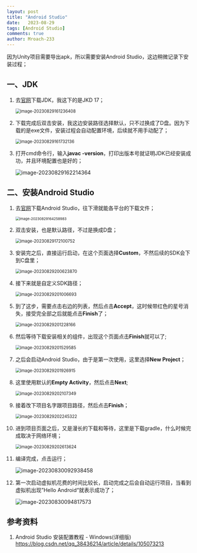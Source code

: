```yaml
---
layout: post
title: "Android Studio"
date:   2023-08-29
tags: [Android Studio]
comments: true
author: Mroach-233
---
```


因为Unity项目需要导出apk，所以需要安装Android Studio，这边稍微记录下安装过程；

<!-- more -->

## 一、JDK

1. 去[官网](https://www.oracle.com/java/technologies/downloads/)下载JDK，我这下的是JKD 17；

   <img src="https://raw.githubusercontent.com/Mroach-233/Mroach-233.github.io/master/images/image-20230829161236408.png" alt="image-20230829161236408" style="zoom: 80%;" />

2. 下载完成后双击安装，我这边安装路径选择默认，只不过换成了D盘。因为下载的是exe文件，安装过程会自动配置环境，后续就不用手动配了；

   <img src="https://raw.githubusercontent.com/Mroach-233/Mroach-233.github.io/master/images/image-20230829161732136.png" alt="image-20230829161732136" style="zoom: 80%;" />

3. 打开cmd命令行，输入**javac -version**，打印出版本号就证明JDK已经安装成功，并且环境配置也是好的；

   ![image-20230829162214364](https://raw.githubusercontent.com/Mroach-233/Mroach-233.github.io/master/images/image-20230829162214364.png)

## 二、安装Android Studio

1. 去[官网](https://developer.android.google.cn/studio)下载Android Studio，往下滑就能各平台的下载文件；

   <img src="https://raw.githubusercontent.com/Mroach-233/Mroach-233.github.io/master/images/image-20230829164258983.png" alt="image-20230829164258983" style="zoom: 67%;" />

2. 双击安装，也是默认路径，不过是换成D盘；

   <img src="https://raw.githubusercontent.com/Mroach-233/Mroach-233.github.io/master/images/image-20230829172100752.png" alt="image-20230829172100752" style="zoom:80%;" />

3. 安装完之后，直接运行启动，在这个页面选择**Custom**，不然后续的SDK会下到C盘里；

   <img src="https://raw.githubusercontent.com/Mroach-233/Mroach-233.github.io/master/images/image-20230829200623870.png" alt="image-20230829200623870" style="zoom:80%;" />

4. 接下来就是自定义SDK路径；

   <img src="https://raw.githubusercontent.com/Mroach-233/Mroach-233.github.io/master/images/image-20230829201006693.png" alt="image-20230829201006693" style="zoom:80%;" />

5. 到了这步，需要点击右边的列表，然后点击**Accept**，这时候带红色的星号消失，接受完全部之后就能点击**Finish**了；

   <img src="https://raw.githubusercontent.com/Mroach-233/Mroach-233.github.io/master/images/image-20230829201228166.png" alt="image-20230829201228166" style="zoom:80%;" />

6. 然后等待下载安装相关的组件，出现这个页面点击**Finish**就可以了;

   <img src="https://raw.githubusercontent.com/Mroach-233/Mroach-233.github.io/master/images/image-20230829201529585.png" alt="image-20230829201529585" style="zoom:80%;" />

7. 之后会启动Android Studio，由于是第一次使用，这里选择**New Project**；

   <img src="https://raw.githubusercontent.com/Mroach-233/Mroach-233.github.io/master/images/image-20230829201926915.png" alt="image-20230829201926915" style="zoom:80%;" />

8. 这里使用默认的**Empty Activity**，然后点击**Next**;

   <img src="https://raw.githubusercontent.com/Mroach-233/Mroach-233.github.io/master/images/image-20230829202107349.png" alt="image-20230829202107349" style="zoom:80%;" />

9. 接着改下项目名字跟项目路径，然后点击**Finish**；

   <img src="https://raw.githubusercontent.com/Mroach-233/Mroach-233.github.io/master/images/image-20230829202245322.png" alt="image-20230829202245322" style="zoom:80%;" />

10. 进到项目页面之后，又是漫长的下载和等待，这里是下载gradle，什么时候完成取决于网络环境；

    <img src="https://raw.githubusercontent.com/Mroach-233/Mroach-233.github.io/master/images/image-20230829202613624.png" alt="image-20230829202613624" style="zoom: 80%;" />

11. 编译完成，点击运行；

    ![image-20230830092938458](https://raw.githubusercontent.com/Mroach-233/Mroach-233.github.io/master/images/image-20230830092938458.png)

12. 第一次启动虚拟机花费的时间比较长，启动完成之后会自动运行项目，当看到虚拟机出现”Hello Android“就表示成功了；

    <img src="https://raw.githubusercontent.com/Mroach-233/Mroach-233.github.io/master/images/image-20230830094817573.png" alt="image-20230830094817573"  />

## 参考资料

1. Android Studio 安装配置教程 - Windows(详细版) https://blog.csdn.net/qq_38436214/article/details/105073213